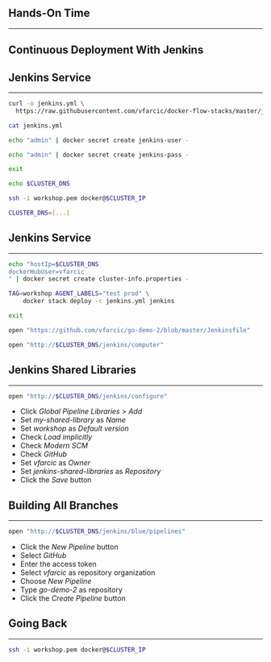 ## Hands-On Time

---

## Continuous Deployment With Jenkins


## Jenkins Service

---

```bash
curl -o jenkins.yml \
  https://raw.githubusercontent.com/vfarcic/docker-flow-stacks/master/jenkins/vfarcic-jenkins-df-proxy-aws-full.yml

cat jenkins.yml

echo "admin" | docker secret create jenkins-user -

echo "admin" | docker secret create jenkins-pass -

exit

echo $CLUSTER_DNS

ssh -i workshop.pem docker@$CLUSTER_IP

CLUSTER_DNS=[...]
```


## Jenkins Service

---

```bash
echo "hostIp=$CLUSTER_DNS
dockerHubUser=vfarcic
" | docker secret create cluster-info.properties -

TAG=workshop AGENT_LABELS="test prod" \
    docker stack deploy -c jenkins.yml jenkins

exit

open "https://github.com/vfarcic/go-demo-2/blob/master/Jenkinsfile"

open "http://$CLUSTER_DNS/jenkins/computer"
```


## Jenkins Shared Libraries

---

```bash
open "http://$CLUSTER_DNS/jenkins/configure"
```

* Click *Global Pipeline Libraries* > *Add*
* Set *my-shared-library* as *Name*
* Set *workshop* as *Default version*
* Check *Load implicitly*
* Check *Modern SCM*
* Check *GitHub*
* Set *vfarcic* as *Owner*
* Set *jenkins-shared-libraries* as *Repository*
* Click the *Save* button


## Building All Branches

---

```bash
open "http://$CLUSTER_DNS/jenkins/blue/pipelines"
```

* Click the *New Pipeline* button
* Select *GitHub*
* Enter the access token
* Select *vfarcic* as repository organization
* Choose *New Pipeline*
* Type *go-demo-2* as repository
* Click the *Create Pipeline* button


## Going Back

---

```bash
ssh -i workshop.pem docker@$CLUSTER_IP
```